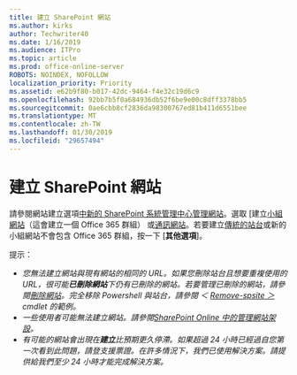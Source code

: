```yaml
---
title: 建立 SharePoint 網站
ms.author: kirks
author: Techwriter40
ms.date: 1/16/2019
ms.audience: ITPro
ms.topic: article
ms.prod: office-online-server
ROBOTS: NOINDEX, NOFOLLOW
localization_priority: Priority
ms.assetid: e62b9f80-b017-42dc-9464-f4e32c19d6c9
ms.openlocfilehash: 92bb7b5f0a684936db52f6be9e00c8dff3378bb5
ms.sourcegitcommit: 0ae6cbb8cf2836da98300767ed81b411d6551bee
ms.translationtype: MT
ms.contentlocale: zh-TW
ms.lasthandoff: 01/30/2019
ms.locfileid: "29657494"
---
```

# <a name="create-a-sharepoint-site"></a>建立 SharePoint 網站

請參閱網站建立選項[中新的 SharePoint 系統管理中心管理網站](https://docs.microsoft.com/sharepoint/manage-site-creation )。選取 [建立[小組網站](https://support.office.com/article/create-a-team-site-in-sharepoint-ef10c1e7-15f3-42a3-98aa-b5972711777d?ui=en-US&amp;rs=en-US&amp;ad=US)（這會建立一個 Office 365 群組） 或[通訊網站](https://support.office.com/article/7fb44b20-a72f-4d2c-9173-fc8f59ba50eb)。若要建立[傳統的站台](https://docs.microsoft.com/sharepoint/manage-sites-in-new-admin-center#create-a-site)或新的小組網站不會包含 Office 365 群組，按一下 [**其他選項**]。 
  
提示：
- *您無法建立網站與現有網站的相同的 URL。如果您刪除站台且想要重複使用的 URL，很可能**已刪除網站**下仍有已刪除的網站。若要管理已刪除的網站，請參閱[刪除網站](https://docs.microsoft.com/sharepoint/manage-sites-in-new-admin-center#delete-a-site)。完全移除 Powershell 與站台，請參閱 ＜ [Remove-spsite ＞](https://docs.microsoft.com/sharepoint/manage-sites-in-new-admin-center#delete-a-site) cmdlet 的範例。*
- *一些使用者可能無法建立網站。請參閱[SharePoint Online 中的管理網站架設](https://docs.microsoft.com/sharepoint/manage-site-creation)。*
- *有可能的網站會出現在**建立**比預期更久停滯。如果超過 24 小時已經過自您第一次看到此問題，請登支援票證。在許多情況下，我們已使用解決方案。請提供給我們至少 24 小時才能完成解決方案。*
